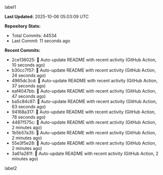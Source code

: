 
label1 
<!-- ACTIVITY_START -->
**Last Updated:** 2025-10-06 05:03:09 UTC

**Repository Stats:**
- Total Commits: 44534
- Last Commit: 11 seconds ago

**Recent Commits:**
- 2ce136025: 🤖 Auto-update README with recent activity (GitHub Action, 10 seconds ago)
- b30cc7f57: 🤖 Auto-update README with recent activity (GitHub Action, 24 seconds ago)
- 4965dc3cd: 🤖 Auto-update README with recent activity (GitHub Action, 37 seconds ago)
- eaf4047bb: 🤖 Auto-update README with recent activity (GitHub Action, 47 seconds ago)
- ba5c84c97: 🤖 Auto-update README with recent activity (GitHub Action, 63 seconds ago)
- 94168a317: 🤖 Auto-update README with recent activity (GitHub Action, 78 seconds ago)
- 4487f575c: 🤖 Auto-update README with recent activity (GitHub Action, 2 minutes ago)
- 1b5b57a35: 🤖 Auto-update README with recent activity (GitHub Action, 2 minutes ago)
- 55e3f5e28: 🤖 Auto-update README with recent activity (GitHub Action, 2 minutes ago)
- 3a61a281f: 🤖 Auto-update README with recent activity (GitHub Action, 2 minutes ago)
<!-- ACTIVITY_END -->

label2
